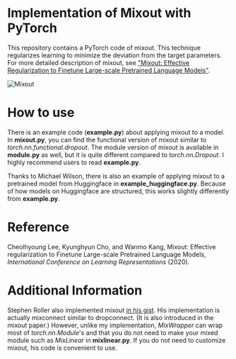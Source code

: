 # Implementation of Mixout with PyTorch
This repository contains a PyTorch code of mixout. This technique regularizes learning to minimize the deviation from the target parameters. For more detailed description of mixout, see ["Mixout: Effective Regularization to Finetune Large-scale Pretrained Language Models"](https://arxiv.org/abs/1909.11299).       

![Mixout](imgs/mixout.png "Mixout")

# How to use

There is an example code (**example.py**) about applying mixout to a model. In **mixout.py**, you can find the functional version of mixout similar to *torch.nn.functional.dropout*. The module version of mixout is available in **module.py** as well, but it is quite different compared to *torch.nn.Dropout*. I highly recommend users to read **example.py**.

Thanks to Michael Wilson, there is also an example of applying mixout to a pretrained model from Huggingface in **example_huggingface.py**. Because of how models on Huggingface are structured, this works slightly differently from **example.py**.

# Reference
Cheolhyoung Lee, Kyunghyun Cho, and Wanmo Kang, Mixout: Effective regularization to Finetune Large-scale Pretrained Language Models, _International Conference on Learning Representations_ (2020).

# Additional Information
Stephen Roller also implemented mixout [in his gist](https://gist.github.com/stephenroller/f45a372e231825f9f5578e9e705f4e95). His implementation is actually mixconnect similar to dropconnect. (It is also introduced in the mixout paper.) However, unlike my implementation, *MixWrapper* can wrap most of *torch.nn.Module*'s and that you do not need to make your mixed module such as *MixLinear* in **mixlinear.py**. If you do not need to customize mixout, his code is convenient to use.       
